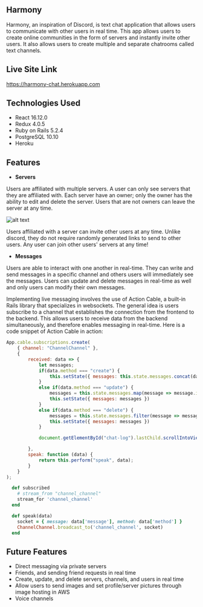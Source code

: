## Harmony

Harmony, an inspiration of Discord, is text chat application that allows users to communicate with other users in real time. This app allows users to create online communities in the form of servers and instantly invite other users. It also allows users to create multiple and separate chatrooms called text channels.

## Live Site Link

https://harmony-chat.herokuapp.com

## Technologies Used

* React 16.12.0
* Redux 4.0.5
* Ruby on Rails 5.2.4
* PostgreSQL 10.10
* Heroku

## Features

* **Servers**

Users are affiliated with multiple servers. A user can only see servers that they are affiliated with. Each server have an owner; only the owner has the ability to edit and delete the server. Users that are not owners can leave the server at any time.

![alt text](https://im6.ezgif.com/tmp/ezgif-6-0e390cceb595.gif)

Users affiliated with a server can invite other users at any time. Unlike discord, they do not require randomly generated links to send to other users. Any user can join other users' servers at any time!

* **Messages**

Users are able to interact with one another in real-time. They can write and send messages in a specific channel and others users will immediately see the messages. Users can update and delete messages in real-time as well and only users can modify their own messages.

Implementing live messaging involves the use of Action Cable, a built-in Rails library that specializes in websockets. The general idea is users subscribe to a channel that establishes the connection from the frontend to the backend. This allows users to receive data from the backend simultaneously, and therefore enables messaging in real-time. Here is a code snippet of Action Cable in action:

```javascript
App.cable.subscriptions.create(
    { channel: "ChannelChannel" },
    {
        received: data => {
            let messages;
            if(data.method === "create") {
                this.setState({ messages: this.state.messages.concat(data.message) });
            }
            else if(data.method === "update") {
                messages = this.state.messages.map(message => message.id === data.message.id ? data.message : message);
                this.setState({ messages: messages })
            } 
            else if(data.method === "delete") {
                messages = this.state.messages.filter(message => message.id !== data.message.id);
                this.setState({ messages: messages })
            }

            document.getElementById("chat-log").lastChild.scrollIntoView();

        },
        speak: function (data) {
            return this.perform("speak", data);
        }
    }
);
```

```ruby
  def subscribed
    # stream_from "channel_channel"
    stream_for 'channel_channel'
  end

  def speak(data)
    socket = { message: data['message'], method: data['method'] }
    ChannelChannel.broadcast_to('channel_channel', socket)
  end
```


## Future Features
* Direct messaging via private servers
* Friends, and sending friend requests in real time
* Create, update, and delete servers, channels, and users in real time
* Allow users to send images and set profile/server pictures through image hosting in AWS
* Voice channels

